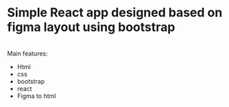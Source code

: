 # Simple React app designed based on figma layout using bootstrap
<br />
Main features:
<br />
<ul>
<li>Html</li>
<li>css</li>
<li>bootstrap</li>
<li>react</li>
<li>Figma to html</li>
</ul>





